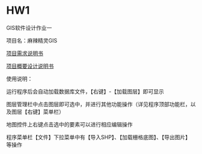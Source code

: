 # HW1
GIS软件设计作业一

项目名：麻辣精灵GIS

[项目需求说明书](/docs/XX软件需求说明书.docx)

[项目概要设计说明书](/docs/麻辣精灵GIS概要设计说明书.docx)

使用说明：

运行程序后会自动加载数据库文件，【右键】-【加载图层】即可显示

图层管理栏中点击图层即可选中，并进行其他功能操作（详见程序顶部功能栏，以及图层【右键】菜单栏）

地图控件上右键点击选中的要素可以进行相应编辑操作

程序菜单栏【文件】下拉菜单中有【导入SHP】、【加载栅格底图】、【导出图片】等操作